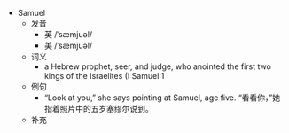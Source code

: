 - Samuel
  - 发音
    - 英 /ˈsæmjuəl/
    - 美 /ˈsæmjuəl/
  - 词义
      - a Hebrew prophet, seer, and judge, who anointed the first two kings of the Israelites (I Samuel 1
  - 例句
    - “Look at you,” she says pointing at Samuel, age five. “看看你，”她指着照片中的五岁塞缪尔说到。
  - 补充